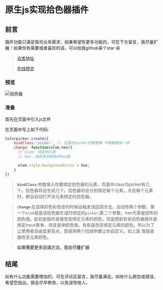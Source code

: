 # 原生js实现拾色器插件

## 前言
插件功能只满足我司业务需求，如果希望有更多功能的，可在下方留言，我尽量扩展！如果你有需要或者喜欢的话，可以给我github来个star 😆
> [仓库地址](https://github.com/zhouatie/plugin/tree/master/colorpicker)

> [在线预览](https://zhouatie.github.io/plugin/colorpicker/colorpicker.html)


### 预览
![拾色器](https://github.com/zhouatie/plugin/raw/master/colorpicker/data/colorpicker.gif)

### 准备
首先在页面中引入js文件

在页面中写上如下代码:

```javaScript
Colorpicker.create({
    bindClass:'picker', // 这里的picker可随意填 不需要跟我一样
    change: function(elem,hex){
      // elem: 绑定的元素
      // hex：当前选中颜色的hex值

      elem.style.backgroundColor = hex;
    }
})
```

>**`bindClass`**:参数填入你要绑定拾色器的元素，页面中class为picker有几个，拾色器将会生成几个。拾色器将会分别绑定每个元素。点击每个元素时，都会自动打开该元素绑定的拾色器。

>**`change`**:在选择的色彩改变的时候会触发该回调方法。会回传两个参数，第一个`elem`就是该拾色器生成时绑定的`picker`;第二个参数，hex代表是回传的颜色值。起初是插件直接改变绑定元素的颜色，但是想到有些拾色器插件是绑定input表单，改变表单颜色值，有些是改变绑定元素的颜色。所以为了让使用者自由度更高点，暂提供两个回调参数让你自定义。如上面 我是直接改变元素颜色。

> **如果需要更多回调方法，我会尽量扩展**


## 结尾
如有什么功能需要增加的，可在评论区留言，我尽量满足。如有什么疏忽或错误，希望您指出。我会尽早修改，以免误导他人。
